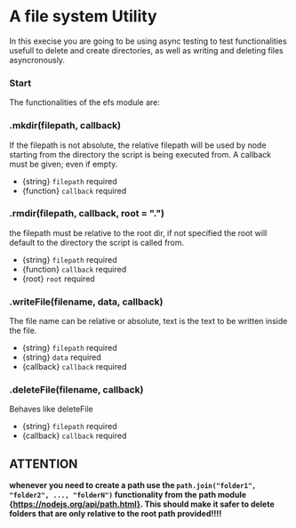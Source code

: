 # A file system Utility

In this execise you are going to be using async testing to test functionalities usefull to delete and create directories, as well as writing and deleting files asyncronously.

### Start
The functionalities of the efs module are:

### .mkdir(filepath, callback)
If the filepath is not absolute, the relative filepath will be used by node starting from the directory the script is being executed from. A callback must be given; even if empty.
* {string} ``filepath`` required
* {function} ``callback`` required


### .rmdir(filepath, callback, root = ".")
the filepath must be relative to the root dir, if not specified the root will default to the directory the script is called from.
* {string} ``filepath`` required
* {function} ``callback`` required
* {root} ``root`` required

### .writeFile(filename, data, callback)
The file name can be relative or absolute, text is the text to be written inside the file.
* {string} ``filepath`` required
* {string} ``data`` required
* {callback} ``callback`` required


### .deleteFile(filename, callback)
Behaves like deleteFile
* {string} ``filepath`` required
* {callback} ``callback`` required

## ATTENTION
__whenever you need to create a path use the ``` path.join("folder1", "folder2", ..., "folderN") ``` functionality from the path module {https://nodejs.org/api/path.html}. This should make it safer to delete folders that are only relative to the root path provided!!!!__

